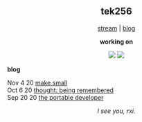 <h2 align="center">tek256</h2>

<p align="center">
  <a href="https://twitch.tv/tek256">stream</a> | <a href="https://tek256.com/">blog</a>  
</p>

<p align="center"><b>working on</b></p>
<p align="center">
  <a href="https://github.com/tek256/astera"><img src="https://github-readme-stats.vercel.app/api/pin/?username=tek256&repo=astera"></a>
  <a href="https://github.com/tek256/aud"><img src="https://github-readme-stats.vercel.app/api/pin/?username=tek256&repo=simple-dark"></a>
</p>

<p><b>blog</b></p>
  
<!-- BLOG-POST-LIST:START -->
Nov 4 20 [make small](//tek256.com/posts/make-small/)  
Oct 6 20 [thought: being remembered](//tek256.com/posts/being-remembered/)  
Sep 20 20 [the portable developer](//tek256.com/posts/the-portable-developer/)  
<!-- BLOG-POST-LIST:END -->

<p align="center"><i>I see you, rxi.</i></p>
